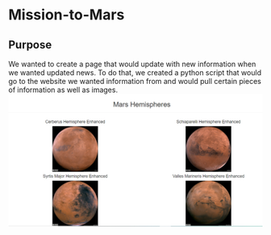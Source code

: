 # Mission-to-Mars
## Purpose
We wanted to create a page that would update with new information when we wanted updated news. To do that, we created a python script that would go to the website we wanted information from and would pull certain pieces of information as well as images.
![Example of images pulled](https://github.com/jlozano1990/Mission-to-Mars/blob/main/mars_hemi%20img.PNG)
